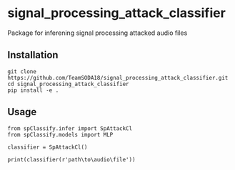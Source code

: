# signal_processing_attack_classifier

Package for inferening signal processing attacked audio files

## Installation

```
git clone https://github.com/TeamSODA18/signal_processing_attack_classifier.git
cd signal_processing_attack_classifier
pip install -e .
```

## Usage

```
from spClassify.infer import SpAttackCl
from spClassify.models import MLP

classifier = SpAttackCl()

print(classifier(r'path\to\audio\file'))
```